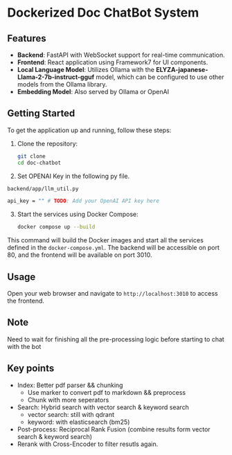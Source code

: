 # Dockerized Doc ChatBot System

## Features

- **Backend**: FastAPI with WebSocket support for real-time communication.
- **Frontend**: React application using Framework7 for UI components.
- **Local Language Model**: Utilizes Ollama with the __ELYZA-japanese-Llama-2-7b-instruct-gguf__ model, which can be configured to use other models from the Ollama library.
- **Embedding Model**: Also served by Ollama or OpenAI


## Getting Started

To get the application up and running, follow these steps:

1. Clone the repository:
   ```bash
   git clone 
   cd doc-chatbot
   ```
2. Set OPENAI Key in the following py file.
```bash
backend/app/llm_util.py 

api_key = "" # TODO: Add your OpenAI API key here
```

3. Start the services using Docker Compose:
   ```bash
   docker compose up --build
   ```

This command will build the Docker images and start all the services defined in the `docker-compose.yml`. The backend will be accessible on port 80, and the frontend will be available on port 3010.

## Usage

Open your web browser and navigate to `http://localhost:3010` to access the frontend. 

## Note
Need to wait for finishing all the pre-processing logic before starting to chat with the bot


## Key points
- Index: Better pdf parser && chunking
  - Use marker to convert pdf to markdown && preprocess
  - Chunk with more seperators
- Search: Hybrid search with vector search & keyword search
  - vector search: still with qdrant
  - keyword: with elasticsearch (bm25)
- Post-process: Reciprocal Rank Fusion (combine results form vector search & keyword search)
- Rerank with Cross-Encoder to filter resutls again.